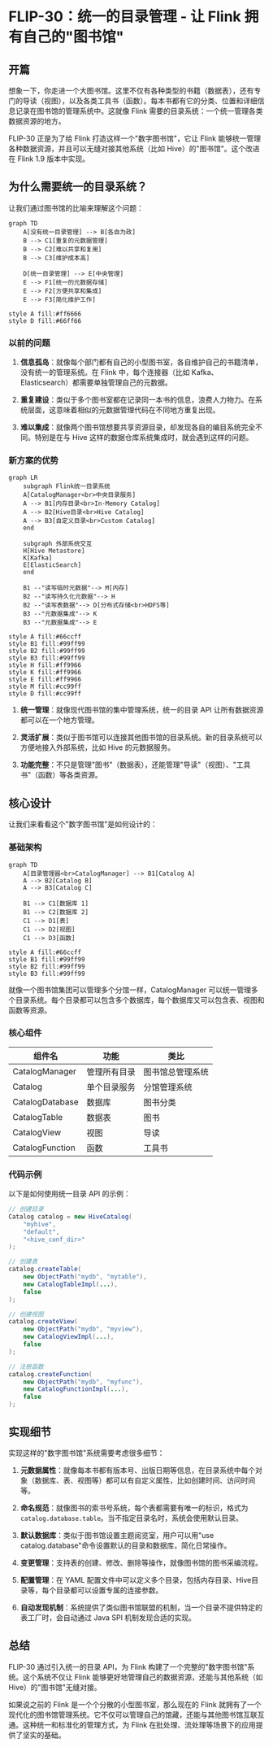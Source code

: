 # FLIP-30：统一的目录管理 - 让 Flink 拥有自己的"图书馆"

## 开篇

想象一下，你走进一个大图书馆。这里不仅有各种类型的书籍（数据表），还有专门的导读（视图），以及各类工具书（函数）。每本书都有它的分类、位置和详细信息记录在图书馆的管理系统中。这就像 Flink 需要的目录系统：一个统一管理各类数据资源的地方。

FLIP-30 正是为了给 Flink 打造这样一个"数字图书馆"，它让 Flink 能够统一管理各种数据资源，并且可以无缝对接其他系统（比如 Hive）的"图书馆"。这个改进在 Flink 1.9 版本中实现。

## 为什么需要统一的目录系统？

让我们通过图书馆的比喻来理解这个问题：

```mermaid
graph TD
    A[没有统一目录管理] --> B[各自为政]
    B --> C1[重复的元数据管理]
    B --> C2[难以共享和复用]
    B --> C3[维护成本高]

    D[统一目录管理] --> E[中央管理]
    E --> F1[统一的元数据存储]
    E --> F2[方便共享和集成]
    E --> F3[简化维护工作]

style A fill:#ff6666
style D fill:#66ff66
```

### 以前的问题

1. **信息孤岛**：就像每个部门都有自己的小型图书室，各自维护自己的书籍清单，没有统一的管理系统。在 Flink 中，每个连接器（比如 Kafka、Elasticsearch）都需要单独管理自己的元数据。

2. **重复建设**：类似于多个图书室都在记录同一本书的信息，浪费人力物力。在系统层面，这意味着相似的元数据管理代码在不同地方重复出现。

3. **难以集成**：就像两个图书馆想要共享资源目录，却发现各自的编目系统完全不同。特别是在与 Hive 这样的数据仓库系统集成时，就会遇到这样的问题。

### 新方案的优势

```mermaid
graph LR
    subgraph Flink统一目录系统
    A[CatalogManager<br>中央目录服务]
    A --> B1[内存目录<br>In-Memory Catalog]
    A --> B2[Hive目录<br>Hive Catalog]
    A --> B3[自定义目录<br>Custom Catalog]
    end
    
    subgraph 外部系统交互
    H[Hive Metastore]
    K[Kafka]
    E[ElasticSearch]
    end

    B1 --"读写临时元数据"--> M[内存]
    B2 --"读写持久化元数据"--> H
    B2 --"读写表数据"--> D[分布式存储<br>HDFS等]
    B3 --"元数据集成"--> K
    B3 --"元数据集成"--> E

style A fill:#66ccff
style B1 fill:#99ff99
style B2 fill:#99ff99
style B3 fill:#99ff99
style H fill:#ff9966
style K fill:#ff9966
style E fill:#ff9966
style M fill:#cc99ff
style D fill:#cc99ff
```

1. **统一管理**：就像现代图书馆的集中管理系统，统一的目录 API 让所有数据资源都可以在一个地方管理。

2. **灵活扩展**：类似于图书馆可以连接其他图书馆的目录系统。新的目录系统可以方便地接入外部系统，比如 Hive 的元数据服务。

3. **功能完整**：不只是管理"图书"（数据表），还能管理"导读"（视图）、"工具书"（函数）等各类资源。

## 核心设计

让我们来看看这个"数字图书馆"是如何设计的：

### 基础架构

```mermaid
graph TD
    A[目录管理器<br>CatalogManager] --> B1[Catalog A]
    A --> B2[Catalog B]
    A --> B3[Catalog C]
    
    B1 --> C1[数据库 1]
    B1 --> C2[数据库 2]
    C1 --> D1[表]
    C1 --> D2[视图]
    C1 --> D3[函数]
    
style A fill:#66ccff
style B1 fill:#99ff99
style B2 fill:#99ff99
style B3 fill:#99ff99
```

就像一个图书馆集团可以管理多个分馆一样，CatalogManager 可以统一管理多个目录系统。每个目录都可以包含多个数据库，每个数据库又可以包含表、视图和函数等资源。

### 核心组件

| 组件名 | 功能 | 类比 |
|-------|------|------|
| CatalogManager | 管理所有目录 | 图书馆总管理系统 |
| Catalog | 单个目录服务 | 分馆管理系统 |
| CatalogDatabase | 数据库 | 图书分类 |
| CatalogTable | 数据表 | 图书 |
| CatalogView | 视图 | 导读 |
| CatalogFunction | 函数 | 工具书 |

### 代码示例

以下是如何使用统一目录 API 的示例：

```java
// 创建目录
Catalog catalog = new HiveCatalog(
    "myhive", 
    "default",
    "<hive_conf_dir>"
);

// 创建表
catalog.createTable(
    new ObjectPath("mydb", "mytable"),
    new CatalogTableImpl(...),
    false
);

// 创建视图
catalog.createView(
    new ObjectPath("mydb", "myview"),
    new CatalogViewImpl(...),
    false
);

// 注册函数
catalog.createFunction(
    new ObjectPath("mydb", "myfunc"),
    new CatalogFunctionImpl(...),
    false
);
```

## 实现细节

实现这样的"数字图书馆"系统需要考虑很多细节：

1. **元数据属性**：就像每本书都有版本号、出版日期等信息，在目录系统中每个对象（数据库、表、视图等）都可以有自定义属性，比如创建时间、访问时间等。

2. **命名规范**：就像图书的索书号系统，每个表都需要有唯一的标识，格式为 `catalog.database.table`。当不指定目录名时，系统会使用默认目录。

3. **默认数据库**：类似于图书馆设置主题阅览室，用户可以用"use catalog.database"命令设置默认的目录和数据库，简化日常操作。

4. **变更管理**：支持表的创建、修改、删除等操作，就像图书馆的图书采编流程。

5. **配置管理**：在 YAML 配置文件中可以定义多个目录，包括内存目录、Hive目录等，每个目录都可以设置专属的连接参数。

6. **自动发现机制**：系统提供了类似图书馆联盟的机制，当一个目录不提供特定的表工厂时，会自动通过 Java SPI 机制发现合适的实现。

## 总结

FLIP-30 通过引入统一的目录 API，为 Flink 构建了一个完整的"数字图书馆"系统。这个系统不仅让 Flink 能够更好地管理自己的数据资源，还能与其他系统（如 Hive）的"图书馆"无缝对接。

如果说之前的 Flink 是一个个分散的小型图书室，那么现在的 Flink 就拥有了一个现代化的图书馆管理系统。它不仅可以管理自己的馆藏，还能与其他图书馆互联互通。这种统一和标准化的管理方式，为 Flink 在批处理、流处理等场景下的应用提供了坚实的基础。

